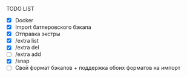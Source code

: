 TODO LIST
- [X] Docker
- [X] Import батлеровского бэкапа
- [X] Отправка экстры
- [X] /extra list
- [X] /extra del
- [ ] /extra add
- [X] /snap
- [ ] Свой формат бэкапов + поддержка обоих форматов на импорт
